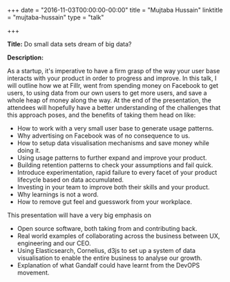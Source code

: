 +++
date = "2016-11-03T00:00:00-00:00"
title = "Mujtaba Hussain"
linktitle = "mujtaba-hussain"
type = "talk"

+++

<div class="span-15  ">
  <div class="span-15  last ">
  <p><strong>Title:</strong>
Do small data sets dream of big data?
</p>

<p><strong>Description:</strong></p>

<p>
As a startup, it's imperative to have a firm grasp of the way your user base interacts with your product in order to progress and improve.  In this talk, I will outline how we at Fillr, went from spending money on Facebook to get users, to using data from our own users to get more users, and save a whole heap of money along the way. At the end of the presentation, the attendees will hopefully have a better understanding of the challenges that this approach poses, and the benefits of taking them head on like:
</p>
<ul>
<li>How to work with a very small user base to generate usage patterns.</li>
<li>Why advertising on Facebook was of no consequence to us.</li>
<li>How to setup data visualisation mechanisms and save money while doing it.</li>
<li>Using usage patterns to further expand and improve your product.</li>
<li>Building retention patterns to check your assumptions and fail quick.</li>
<li>Introduce experimentation, rapid failure to every facet of your product lifecycle based on data accumulated.</li>
<li>Investing in your team to improve both their skills and your product.</li>
<li>Why learnings is not a word.</li>
<li>How to remove gut feel and guesswork from your workplace.</li>
</ul>
<p>
This presentation will have a very big emphasis on
</p>
<ul>
<li>Open source software, both taking from and contributing back.</li>
<li>Real world examples of collaborating across the business between UX, engineering and our CEO.</li>
<li>Using Elasticsearch, Cornelius, d3js to set up a system of data visualisation to enable the entire business to analyse our growth.</li>
<li>Explanation of what Gandalf could have learnt from the DevOPS movement.</li>

  </div>
</div>

